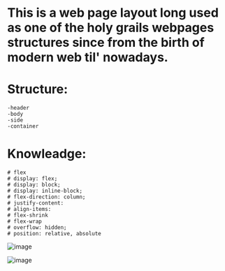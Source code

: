 # This is a web page layout long used as one of the holy grails webpages structures since from the birth of modern web til' nowadays.

# Structure:
    -header
    -body
    -side
    -container

# Knowleadge:    
    # flex 
    # display: flex;
    # display: block;
    # display: inline-block;
    # flex-direction: column; 
    # justify-content:
    # align-items:
    # flex-shrink
    # flex-wrap
    # overflow: hidden; 
    # position: relative, absolute

![image](https://user-images.githubusercontent.com/115179685/196709622-b58d7935-34c1-4497-80f8-44ae0b8c57ee.png)

![image](https://user-images.githubusercontent.com/115179685/196709927-c7537b38-8025-49fc-abf4-21411aff3976.png)
